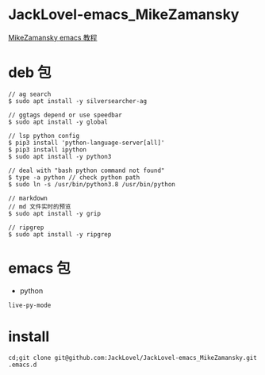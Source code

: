 ﻿# JackLovel-emacs_MikeZamansky

[MikeZamansky emacs 教程](https://cestlaz.github.io/stories/emacs/)

# deb 包
```
// ag search 
$ sudo apt install -y silversearcher-ag

// ggtags depend or use speedbar  
$ sudo apt install -y global

// lsp python config 
$ pip3 install 'python-language-server[all]'
$ pip3 install ipython
$ sudo apt install -y python3 

// deal with "bash python command not found"
$ type -a python // check python path 
$ sudo ln -s /usr/bin/python3.8 /usr/bin/python 

// markdown 
// md 文件实时的预览
$ sudo apt install -y grip 

// ripgrep 
$ sudo apt install -y ripgrep
```

# emacs 包
- python 
```
live-py-mode  
```
# install 
```
cd;git clone git@github.com:JackLovel/JackLovel-emacs_MikeZamansky.git .emacs.d
```
